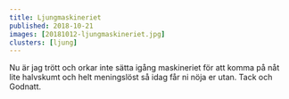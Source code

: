 ```yaml
---
title: Ljungmaskineriet
published: 2018-10-21
images: [20181012-ljungmaskineriet.jpg]
clusters: [ljung]
---
```


Nu är jag trött och orkar inte sätta igång maskineriet för att komma på nåt lite halvskumt och helt meningslöst så idag får ni nöja er utan. Tack och Godnatt.
